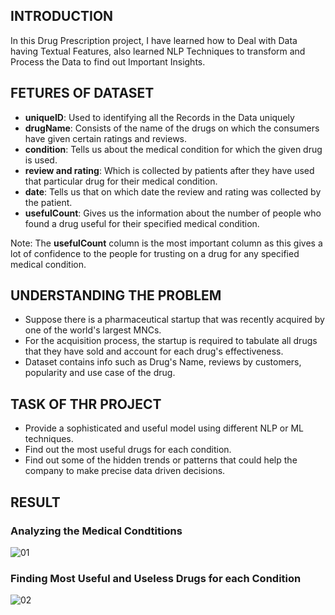 ## INTRODUCTION

In this Drug Prescription project, I have learned how to Deal with Data having Textual Features, also learned NLP Techniques to transform and Process the Data to find out Important Insights.

## FETURES OF DATASET
- **uniqueID**: Used to identifying all the Records in the Data uniquely
- **drugName**: Consists of the name of the drugs on which the consumers have given certain ratings and reviews.
- **condition**: Tells us about the medical condition for which the given drug is used.
- **review and rating**: Which is collected by patients after they have used that particular drug for their medical condition.
- **date**: Tells us that on which date the review and rating was collected by the patient.
- **usefulCount**: Gives us the information about the number of people who found a drug useful for their specified medical condition.

Note: The **usefulCount** column is the most important column as this gives a lot of confidence to the people for trusting on a drug for any specified medical condition.

## UNDERSTANDING THE PROBLEM

- Suppose there is a pharmaceutical startup that was recently acquired by one of the world's largest MNCs.
- For the acquisition process, the startup is required to tabulate all drugs that they have sold and account for each drug's effectiveness.
- Dataset contains info such as Drug's Name, reviews by customers, popularity and use case of the drug.

## TASK OF THR PROJECT

- Provide a sophisticated and useful model using different NLP or ML techniques.
- Find out the most useful drugs for each condition.
- Find out some of the hidden trends or patterns that could help the company to make precise data driven decisions.

## RESULT

### Analyzing the Medical Condtitions
![01](https://user-images.githubusercontent.com/40186859/128980489-5142ef7f-bc0a-4e0e-8d4f-8d344eeb52cc.gif)

### Finding Most Useful and Useless Drugs for each Condition

![02](https://user-images.githubusercontent.com/40186859/128980609-4fa1293e-427a-40bc-9c0c-86f600e545e0.gif)
